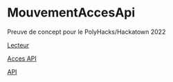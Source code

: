 # MouvementAccesApi

Preuve de concept pour le PolyHacks/Hackatown 2022

[Lecteur](https://github.com/SebastienBedard2095110/MouvementLecteur)

[Acces API](https://github.com/SebastienBedard2095110/MouvementAccesApi)

[API](https://github.com/ThPaquet/Movement)

